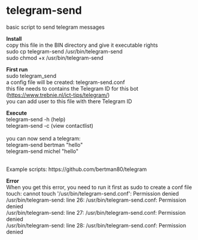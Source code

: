 # telegram-send<br>
basic script to send telegram messages

**Install**<br>
copy this file in the BIN directory and give it executable rights<br>
sudo cp telegram-send /usr/bin/telegram-send<br>
sudo chmod +x /usr/bin/telegram-send

**First run**<br>
sudo telegram_send<br>
a config file will be created: telegram-send.conf<br>
this file needs to contains the Telegram ID for this bot (https://www.trebnie.nl/ict-tips/telegram/)<br>
you can add user to this file with there Telegram ID

**Execute**<br>
telegram-send -h (help)<br>
telegram-send -c (view contactlist)<br>
<br>
you can now send a telegram:<br>
telegram-send bertman "hello"<br>
telegram-send michel "hello"<br>

<br>
Example scripts: https://github.com/bertman80/telegram

**Error**<br>
When you get this error, you need to run it first as sudo to create a conf file<br>
touch: cannot touch '/usr/bin/telegram-send.conf': Permission denied<br>
/usr/bin/telegram-send: line 26: /usr/bin/telegram-send.conf: Permission denied<br>
/usr/bin/telegram-send: line 27: /usr/bin/telegram-send.conf: Permission denied<br>
/usr/bin/telegram-send: line 28: /usr/bin/telegram-send.conf: Permission denied<br>
